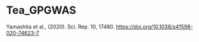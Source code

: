 # Tea_GPGWAS
Yamashita et al., (2020). Sci. Rep. 10, 17480. https://doi.org/10.1038/s41598-020-74623-7<br>
